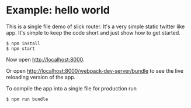 # Example: hello world

This is a single file demo of slick router. It's a very simple static twitter like app. It's simple to keep the code short and just show how to get started.

    $ npm install
    $ npm start

Now open [http://localhost:8000](http://localhost:8000).

Or open [http://localhost:8000/webpack-dev-server/bundle](http://localhost:8000/webpack-dev-server/bundle) to see the live reloading version of the app.

To compile the app into a single file for production run

    $ npm run bundle

